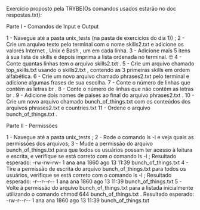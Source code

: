 Exercício proposto pela TRYBE(Os comandos usados estarão no doc respostas.txt):

Parte I - Comandos de Input e Output

1 - Navegue até a pasta unix_tests (na pasta de exercicios do dia 1)) ;
2 - Crie um arquivo texto pelo terminal com o nome skills2.txt e adicione os valores Internet , Unix e Bash , um em cada linha.
3 - Adicione mais 5 itens à sua lista de skills e depois imprima a lista ordenada no terminal. 🤓
4 - Conte quantas linhas tem o arquivo skills2.txt .
5 - Crie um arquivo chamado top_skills.txt usando o skills2.txt , contendo as 3 primeiras skills em ordem alfabética.
6 - Crie um novo arquivo chamado phrases2.txt pelo terminal e adicione algumas frases de sua escolha.
7 - Conte o número de linhas que contêm as letras br .
8 - Conte o número de linhas que não contêm as letras br .
9 - Adicione dois nomes de países ao final do arquivo phrases2.txt .
10 - Crie um novo arquivo chamado bunch_of_things.txt com os conteúdos dos arquivos phrases2.txt e countries.txt
11 - Ordene o arquivo bunch_of_things.txt .

Parte II - Permissões

1 - Navegue até a pasta unix_tests ;
2 - Rode o comando ls -l e veja quais as permissões dos arquivos;
3 - Mude a permissão do arquivo bunch_of_things.txt para que todos os usuários possam ter acesso à leitura e escrita, e verifique se está correto com o comando ls -l ; Resultado esperado: -rw-rw-rw- 1 ana ana 1860 ago 13 11:39 bunch_of_things.txt
4 - Tire a permissão de escrita do arquivo bunch_of_things.txt para todos os usuários, verifique se está correto com o comando ls -l ;
Resultado esperado: -r--r--r-- 1 ana ana 1860 ago 13 11:39 bunch_of_things.txt
5 - Volte à permissão do arquivo bunch_of_things.txt para a listada inicialmente utilizando o comando chmod 644 bunch_of_things.txt .
Resultado esperado: -rw-r--r-- 1 ana ana 1860 ago 13 11:39 bunch_of_things.txt

